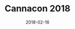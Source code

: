 ---
title: "Cannacon 2018"
date: 2018-02-16
picture: /assets/content/camera-roll/2018/02/2018-02-16-cannacon-2018/20180216_233453006_iOS.jpg
thumbnail: /assets/content/camera-roll/2018/02/2018-02-16-cannacon-2018/20180216_233453006_iOS-thumbnail.jpg
type: picture
tags:
  - Amber Brick
  - photograph
  - Cannacon
  - cannabis
  - Seattle Convention Center
  - Seattle
---